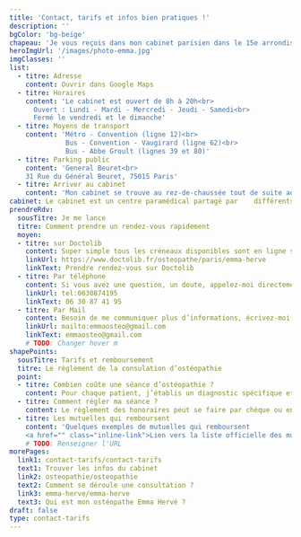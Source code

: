 ```yaml
---
title: 'Contact, tarifs et infos bien pratiques !'
description: ''
bgColor: 'bg-beige'
chapeau: 'Je vous reçois dans mon cabinet parisien dans le 15e arrondissement de Paris du lundi au samedi (sauf vendredi), de 8h à 20h.'
heroImgUrl: '/images/photo-emma.jpg'
imgClasses: ''
list:
  - titre: Adresse
    content: Ouvrir dans Google Maps
  - titre: Horaires
    content: 'Le cabinet est ouvert de 8h à 20h<br>
      Ouvert : Lundi - Mardi - Mercredi - Jeudi - Samedi<br>
      Fermé le vendredi et le dimanche'
  - titre: Moyens de transport
    content: 'Métro - Convention (ligne 12)<br>
              Bus - Convention - Vaugirard (ligne 62)<br>
              Bus - Abbe Groult (lignes 39 et 80)'
  - titre: Parking public
    content: 'General Beuret<br>
    31 Rue du Général Beuret, 75015 Paris'
  - titre: Arriver au cabinet
    content: 'Mon cabinet se trouve au rez-de-chaussée tout de suite aorès la porte d’entrée. Aucun code n’est requis.'
cabinet: Le cabinet est un centre paramédical partagé par    différents professionnels de santé dans le but d’offrir une offre de soins pluridisciplinaire aux patients. 
prendreRdv:
  sousTitre: Je me lance
  titre: Comment prendre un rendez-vous rapidement
  moyen: 
  - titre: sur Doctolib
    content: Super simple tous les créneaux disponibles sont en ligne sur la plateforme Doctolib !
    linkUrl: https://www.doctolib.fr/osteopathe/paris/emma-herve
    linkText: Prendre rendez-vous sur Doctolib 
  - titre: Par téléphone
    content: Si vous avez une question, un doute, appelez-moi directement !
    linkUrl: tel:0630874195
    linkText: 06 30 87 41 95
  - titre: Par Mail
    content: Besoin de me communiquer plus d’informations, écrivez-moi !
    linkUrl: mailto:emmaosteo@gmail.com
    linkText: emmaosteo@gmail.com
    # TODO: Changer hover m
shapePoints:
  sousTitre: Tarifs et remboursement
  titre: Le règlement de la consulation d’ostéopathie
  point:
  - titre: Combien coûte une séance d’ostéopathie ?
    content: Pour chaque patient, j’établis un diagnostic spécifique et propose un traitement adapté au cas par cas. À cela, s'ajoutent des conseils personnalisés sur l'hygiène de vie (posture, alimentation, exercices physiques etc…).
  - titre: Comment régler ma séance ?
    content: Le règlement des honoraires peut se faire par chèque ou en espèces. Le paiement est à effectuer le jour-même de la consultation.
  - titre: Les mutuelles qui remboursent
    content: 'Quelques exemples de mutuelles qui remboursent
    <a href="" class="inline-link">Lien vers la liste officielle des mutuelles</a>'
    # TODO: Renseigner l'URL
morePages:
  link1: contact-tarifs/contact-tarifs
  text1: Trouver les infos du cabinet
  link2: osteopathie/osteopathie
  text2: Comment se déroule une consultation ?
  link3: emma-herve/emma-herve
  text3: Qui est mon ostéopathe Emma Hervé ?
draft: false
type: contact-tarifs
---
```

